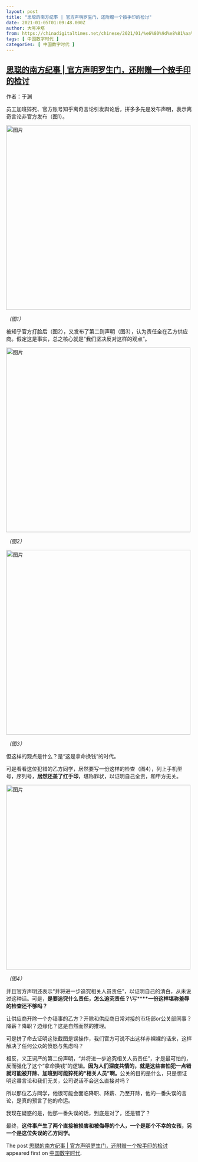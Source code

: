 ```yaml
---
layout: post
title: "思聪的南方纪事 | 官方声明罗生门，还附赠一个按手印的检讨"
date: 2021-01-05T01:09:48.000Z
author: 大号冲塔
from: https://chinadigitaltimes.net/chinese/2021/01/%e6%80%9d%e8%81%aa%e7%9a%84%e5%8d%97%e6%96%b9%e7%ba%aa%e4%ba%8b-%e5%ae%98%e6%96%b9%e5%a3%b0%e6%98%8e%e7%bd%97%e7%94%9f%e9%97%a8%ef%bc%8c%e8%bf%98%e9%99%84%e8%b5%a0%e4%b8%80%e4%b8%aa%e6%8c%89/
tags: [ 中国数字时代 ]
categories: [ 中国数字时代 ]
---
```

<!--1609808988000-->
[思聪的南方纪事 | 官方声明罗生门，还附赠一个按手印的检讨](https://chinadigitaltimes.net/chinese/2021/01/%e6%80%9d%e8%81%aa%e7%9a%84%e5%8d%97%e6%96%b9%e7%ba%aa%e4%ba%8b-%e5%ae%98%e6%96%b9%e5%a3%b0%e6%98%8e%e7%bd%97%e7%94%9f%e9%97%a8%ef%bc%8c%e8%bf%98%e9%99%84%e8%b5%a0%e4%b8%80%e4%b8%aa%e6%8c%89/)
------

<div>
<p>作者：于渊</p><p>员工加班猝死、官方账号知乎离奇言论引发舆论后，拼多多先是发布声明，表示离奇言论非官方发布（图1）。</p><p><img src="https://chinadigitaltimes.net/chinese/files/2021/01/post-661114-5ff3bc634fe22.png" alt="图片" width="500" class="aligncenter" /></p><p><em>（图1）</em></p><p>被知乎官方打脸后（图2），又发布了第二则声明（图3），认为责任全在乙方供应商。假定这是事实，总之核心就是“我们坚决反对这样的观点”。</p><p><img src="https://chinadigitaltimes.net/chinese/files/2021/01/post-661114-5ff3bc66d08f6." alt="图片" width="500" class="aligncenter" /></p><p><em>（图2）</em></p><p><img src="https://chinadigitaltimes.net/chinese/files/2021/01/post-661114-5ff3bc697dbeb." alt="图片" width="500" class="aligncenter" /></p><p><em>（图3）</em></p><p>但这样的观点是什么？是“这是拿命换钱”的时代。</p><p>可是看看这位犯错的乙方同学，居然要写一份这样的检查（图4），列上手机型号，序列号，<strong>居然还盖了红手印</strong>，堪称罪状，以证明自己全责，和甲方无关。</p><p><img src="https://chinadigitaltimes.net/chinese/files/2021/01/post-661114-5ff3bc6bcf68f." alt="图片" width="500" class="aligncenter" /></p><p><em>（图4）</em></p><p>并且官方声明还表示“并将进一步追究相关人员责任”，以证明自己的清白，从未说过这种话。可是，<strong>是要追究什么责任，怎么追究责任？\</strong>写**<strong>**一份这样堪称羞辱的检查还不够吗？</strong></p><p>让供应商开除一个办错事的乙方？开除和供应商日常对接的市场部or公关部同事？降薪？降职？边缘化？这是自然而然的推理。</p><p>可是拼了命去证明这张截图是误操作，我们官方可说不出这样赤裸裸的话来，这样解决了任何公众的愤怒与焦虑吗？</p><p>相反，义正词严的第二份声明，“并将进一步追究相关人员责任”，才是最可怕的，反而强化了这个“拿命换钱”的逻辑。<strong>因为人们深度共情的，就是这些害怕犯一点错就可能被开除、加班到可能猝死的“相关人员”啊。</strong>公关的目的是什么，只是想证明这番言论和我们无关，公司说话不会这么直接对吗？</p><p>所以那位乙方同学，他很可能会面临降职、降薪、乃至开除，他的一番失误的言论，是真的预言了他的命运。</p><p>我现在疑惑的是，他那一番失误的话，到底是对了，还是错了？</p><p>最终，<strong>这件事产生了两个直接被损害和被侮辱的个人，一个是那个不幸的女孩，另一个是这位失误的乙方同学。</strong></p><p>The post <a rel="nofollow" href="https://chinadigitaltimes.net/chinese/2021/01/%e6%80%9d%e8%81%aa%e7%9a%84%e5%8d%97%e6%96%b9%e7%ba%aa%e4%ba%8b-%e5%ae%98%e6%96%b9%e5%a3%b0%e6%98%8e%e7%bd%97%e7%94%9f%e9%97%a8%ef%bc%8c%e8%bf%98%e9%99%84%e8%b5%a0%e4%b8%80%e4%b8%aa%e6%8c%89/">思聪的南方纪事 | 官方声明罗生门，还附赠一个按手印的检讨</a> appeared first on <a rel="nofollow" href="https://chinadigitaltimes.net/chinese">中国数字时代</a>.</p>
</div>
